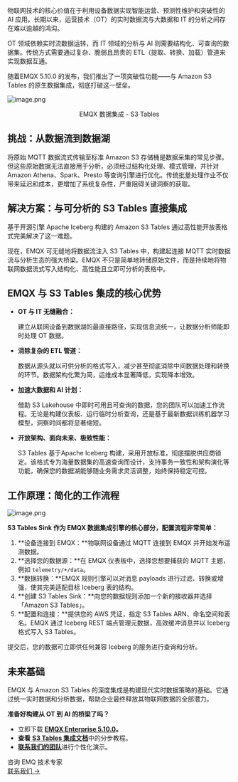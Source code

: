 物联网技术的核心价值在于利用设备数据实现智能运营、预测性维护和突破性的 AI 应用。长期以来，运营技术（OT）的实时数据流与大数据和 IT 的分析之间存在难以逾越的鸿沟。

OT 领域依赖实时流数据运转，而 IT 领域的分析与 AI 则需要结构化、可查询的数据集。传统方式需要通过复杂、脆弱且昂贵的 ETL（提取、转换、加载）管道来实现数据互通。

随着EMQX 5.10.0 的发布，我们推出了一项突破性功能——与 Amazon S3 Tables 的原生数据集成，彻底打破这一壁垒。

![image.png](https://assets.emqx.com/images/6ffc62b8f4ae2a73c3a63c56b24fcd48.png)

<center>EMQX 数据集成 - S3 Tables</center>

## 挑战：从数据流到数据湖

将原始 MQTT 数据流式传输至标准 Amazon S3 存储桶是数据采集的常见步骤。但这些原始数据无法直接用于分析，必须经过结构化处理、模式管理，并针对 Amazon Athena、Spark、Presto 等查询引擎进行优化。传统批量处理作业不仅带来延迟和成本，更增加了系统复杂性，严重阻碍关键洞察的获取。

## 解决方案：与可分析的 S3 Tables 直接集成

基于开源引擎 Apache Iceberg 构建的 Amazon S3 Tables 通过高性能开放表格式完美解决了这一难题。

现在，EMQX 可无缝地将数据流注入 S3 Tables 中，构建起连接 MQTT 实时数据流与分析生态的强大桥梁。EMQX 不只是简单地转储原始文件，而是持续地将物联网数据流式写入结构化、高性能且立即可分析的表格中。

## EMQX 与 S3 Tables 集成的核心优势

- **OT 与 IT 无缝融合：**

  建立从联网设备到数据湖的最直接路径，实现信息流统一，让数据分析师能即时处理 OT 数据。

- **消除复杂的 ETL 管道：**

  数据从源头就以可供分析的格式写入，减少甚至彻底消除中间数据处理和转换的环节。数据架构化繁为简，运维成本显著降低，实现降本增效。

- **加速大数据和 AI 计划：**

  借助 S3 Lakehouse 中即时可用且可查询的数据，您的团队可以加速工作流程。无论是构建仪表板、运行临时分析查询，还是基于最新数据训练机器学习模型，洞察时间都将显著缩短。

- **开放架构、面向未来、极致性能：**

  S3 Tables 基于Apache Iceberg 构建，采用开放标准，彻底摆脱供应商锁定。该格式专为海量数据集的高速查询而设计，支持事务一致性和架构演化等功能，确保您的数据湖能够随业务需求灵活调整，始终保持稳定可控。

## 工作原理：简化的工作流程

![image.png](https://assets.emqx.com/images/3c5e8f1464df3c2d4c198c424e2484fa.png)

**S3 Tables Sink 作为 EMQX 数据集成引擎的核心部分，配置流程非常简单：**

1. **设备连接到 EMQX：**物联网设备通过 MQTT 连接到 EMQX 并开始发布遥测数据。
2. **选择您的数据源：**在 EMQX 仪表板中，选择您想要捕获的 MQTT 主题，例如 `telemetry/+/data`。
3. **数据转换：**EMQX 规则引擎可以对消息 payloads 进行过滤、转换或增强，使其完美适配目标 Iceberg 表的结构。
4. **创建 S3 Tables Sink：**向您的数据规则添加一个新的接收器并选择「Amazon S3 Tables」。
5. **配置和连接：**提供您的 AWS 凭证，指定 S3 Tables ARN、命名空间和表名。EMQX 通过 Iceberg REST 端点管理元数据，高效缓冲消息并以 Iceberg 格式写入 S3 Tables。

提交后，您的数据可立即供任何兼容 Iceberg 的服务进行查询和分析。

## 未来基础

EMQX 与 Amazon S3 Tables 的深度集成是构建现代实时数据策略的基础。它通过统一实时数据和分析数据，帮助企业最终释放其物联网数据的全部潜力。

**准备好构建从 OT 到 AI 的桥梁了吗？**

- 立即下载 [**EMQX Enterprise 5.10.0**](https://www.emqx.com/zh/downloads-and-install/enterprise)**。**
- **查看**[ **S3 Tables 集成文档**](https://docs.emqx.com/zh/emqx/latest/data-integration/s3-tables.html)中的分步教程。
- [**联系我们的团队**](https://www.emqx.com/zh/contact?product=emqx)进行个性化演示。





<section class="promotion">
    <div>
        咨询 EMQ 技术专家
    </div>
    <a href="https://www.emqx.com/zh/contact?product=solutions" class="button is-gradient">联系我们 →</a>
</section>
